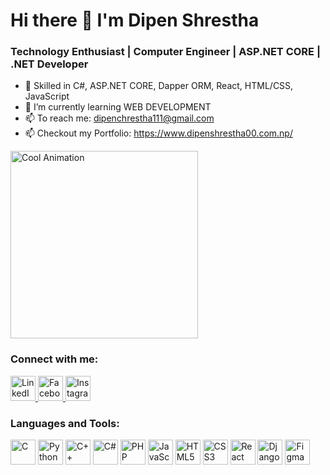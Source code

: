 # Hi there 👋 I'm Dipen Shrestha 
###  Technology Enthusiast | Computer Engineer | ASP.NET CORE | .NET Developer
- 🌟 Skilled in C#, ASP.NET CORE, Dapper ORM, React, HTML/CSS, JavaScript
- 🌱 I’m currently learning WEB DEVELOPMENT
- 📫 To reach me: dipenchrestha111@gmail.com
- 📫 Checkout my Portfolio: https://www.dipenshrestha00.com.np/
<div>
  <div>
    <img src="https://media.giphy.com/media/3o7abKhOpu0NwenH3O/giphy.gif" width="300px" alt="Cool Animation">
  </div>
  <div>
    <h3> Connect with me:</h3>
    <a href="https://www.linkedin.com/in/dipen-stha/" target="_blank">
      <img src="https://upload.wikimedia.org/wikipedia/commons/e/e9/Linkedin_icon.svg" alt="LinkedIn" width="40">
    </a>
    <a href="https://www.facebook.com/whoisdipen/" target="_blank">
      <img src="https://upload.wikimedia.org/wikipedia/commons/5/51/Facebook_f_logo_%282019%29.svg" alt="Facebook" width="40">
    </a>
    <a href="https://www.instagram.com/dipen.sth/" target="_blank">
      <img src="https://upload.wikimedia.org/wikipedia/commons/a/a5/Instagram_icon.png" alt="Instagram" width="40">
    </a>
  </div>
  <div>
    <h3> Languages and Tools:</h3>
    <img src="https://upload.wikimedia.org/wikipedia/commons/1/19/C_Logo.png" alt="C" width="40" />
    <img src="https://upload.wikimedia.org/wikipedia/commons/c/c3/Python-logo-notext.svg" alt="Python" width="40" />
    <img src="https://upload.wikimedia.org/wikipedia/commons/1/18/ISO_C%2B%2B_Logo.svg" alt="C++" width="40" />
    <img src="https://upload.wikimedia.org/wikipedia/commons/4/4f/Csharp_Logo.png" alt="C#" width="40" />
    <img src="https://www.vectorlogo.zone/logos/php/php-icon.svg" alt="PHP" width="40" />
    <img src="https://www.vectorlogo.zone/logos/javascript/javascript-icon.svg" alt="JavaScript" width="40" />
    <img src="https://upload.wikimedia.org/wikipedia/commons/6/61/HTML5_logo_and_wordmark.svg" alt="HTML5" width="40" />
    <img src="https://upload.wikimedia.org/wikipedia/commons/6/62/CSS3_logo.svg" alt="CSS3" width="40" />
    <img src="https://upload.wikimedia.org/wikipedia/commons/a/a7/React-icon.svg" alt="React" width="40" />
    <img src="https://upload.wikimedia.org/wikipedia/commons/7/75/Django_logo.svg" alt="Django" width="40" />
    <img src="https://www.vectorlogo.zone/logos/figma/figma-icon.svg" alt="Figma" width="40" />
  </div>
</div>








